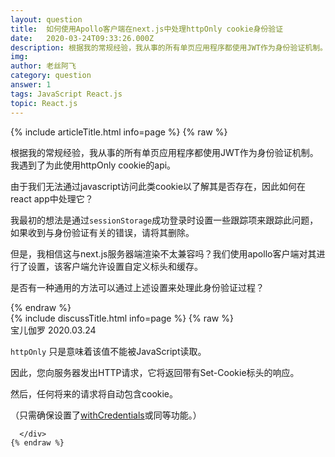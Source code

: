 ```yaml
---
layout: question
title:  如何使用Apollo客户端在next.js中处理httpOnly cookie身份验证
date:   2020-03-24T09:33:26.000Z
description: 根据我的常规经验，我从事的所有单页应用程序都使用JWT作为身份验证机制。我遇到了为此使用httpOnly cookie的api。由于我们无法通过jav...
img: 
author: 老丝阿飞
category: question
answer: 1
tags: JavaScript React.js
topic: React.js
---
```

<div class="article-root">
  <div class="article">
    {% include articleTitle.html info=page %}
    {% raw %}
    <div class="article-content"><p><font style="vertical-align: inherit;"><font style="vertical-align: inherit;">根据我的常规经验，我从事的所有单页应用程序都使用JWT作为身份验证机制。</font><font style="vertical-align: inherit;">我遇到了为此使用httpOnly cookie的api。</font></font></p>

<p><font style="vertical-align: inherit;"><font style="vertical-align: inherit;">由于我们无法通过javascript访问此类cookie以了解其是否存在，因此如何在react app中处理它？</font></font></p>

<p><font style="vertical-align: inherit;"><font style="vertical-align: inherit;">我最初的想法是通过</font></font><code>sessionStorage</code><font style="vertical-align: inherit;"><font style="vertical-align: inherit;">成功登录时</font><font style="vertical-align: inherit;">设置一些跟踪项来跟踪此问题，</font><font style="vertical-align: inherit;">如果收到与身份验证有关的错误，请将其删除。</font></font></p>

<p><font style="vertical-align: inherit;"><font style="vertical-align: inherit;">但是，我相信这与next.js服务器端渲染不太兼容吗？</font><font style="vertical-align: inherit;">我们使用apollo客户端对其进行了设置，该客户端允许设置自定义标头和缓存。</font></font></p>

<p><font style="vertical-align: inherit;"><font style="vertical-align: inherit;">是否有一种通用的方法可以通过上述设置来处理此身份验证过程？</font></font></p></div>
    {% endraw %}
  </div>

  <div class="discuss-wrapper">
    {% include discussTitle.html info=page %}
    {% raw %}
    <div class="discuss-item">
        <div class="discuss-parent">
          <div class="discuss-meta">
            <span class="discuss-user">宝儿伽罗</span>
            <span class="discuss-time">2020.03.24</span>
          </div>
          <div class="discuss-comment"><p><code>httpOnly</code><font style="vertical-align: inherit;"><font style="vertical-align: inherit;"> 只是意味着该值不能被JavaScript读取。</font></font></p>

<p><font style="vertical-align: inherit;"><font style="vertical-align: inherit;">因此，您向服务器发出HTTP请求，它将返回带有Set-Cookie标头的响应。</font></font></p>

<p><font style="vertical-align: inherit;"><font style="vertical-align: inherit;">然后，任何将来的请求将自动包含cookie。</font></font></p>

<p><font style="vertical-align: inherit;"><font style="vertical-align: inherit;">（只需确保设置了</font></font><a href="https://developer.mozilla.org/en-US/docs/Web/API/XMLHttpRequest/withCredentials" rel="nofollow noreferrer"><font style="vertical-align: inherit;"><font style="vertical-align: inherit;">withCredentials</font></font></a><font style="vertical-align: inherit;"><font style="vertical-align: inherit;">或同等功能。）</font></font></p></div>
        </div>
        
      </div>
    {% endraw %}
  </div>
<div>
